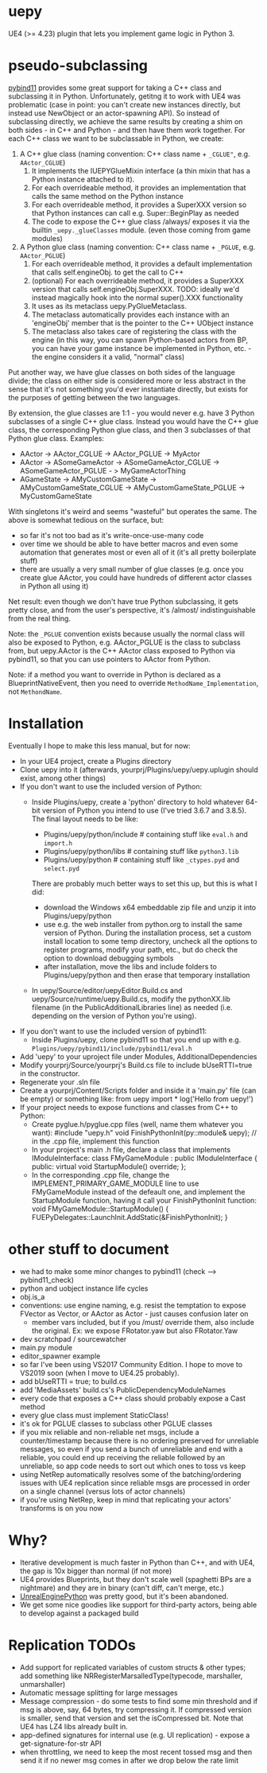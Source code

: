 # uepy

UE4 (>= 4.23) plugin that lets you implement game logic in Python 3.

# pseudo-subclassing
[pybind11](https://github.com/pybind/pybind11) provides some great support for taking a C++ class and subclassing it in Python. Unfortunately,
getitng it to work with UE4 was problematic (case in point: you can't create new instances directly, but instead use NewObject or an
actor-spawning API). So instead of subclassing directly, we achieve the same results by creating a shim on both sides - in C++ and Python -
and then have them work together. For each C++ class we want to be subclassable in Python, we create:

1. A C++ glue class (naming convention: C++ class name + `_CGLUE"`, e.g. `AActor_CGLUE`)
    1. It implements the IUEPYGlueMixin interface (a thin mixin that has a Python instance attached to it).
    1. For each overrideable method, it provides an implementation that calls the same method on the Python instance
    1. For each overrideable method, it provides a SuperXXX version so that Python instances can call e.g. Super::BeginPlay as needed
    1. The code to expose the C++ glue class /always/ exposes it via the builtin `_uepy._glueClasses` module. (even those coming from game modules)
1. A Python glue class (naming convention: C++ class name + `_PGLUE`, e.g. `AActor_PGLUE`)
    1. For each overrideable method, it provides a default implementation that calls self.engineObj.<that method> to get the call to C++
    1. (optional) For each overrideable method, it provides a SuperXXX version that calls self.engineObj.SuperXXX. TODO: ideally we'd instead magically hook into the normal super().XXX functionality
    1. It uses as its metaclass uepy.PyGlueMetaclass.
    1. The metaclass automatically provides each instance with an 'engineObj' member that is the pointer to the C++ UObject instance
    1. The metaclass also takes care of registering the class with the engine (in this way, you can spawn Python-based actors from BP, you can have your game instance be implemented in Python, etc. - the engine considers it a valid, "normal" class)

Put another way, we have glue classes on both sides of the language divide; the class on either side is considered more or less abstract
in the sense that it's not something you'd ever instantiate directly, but exists for the purposes of getting between the two languages.

By extension, the glue classes are 1:1 - you would never e.g. have 3 Python subclasses of a single C++ glue class. Instead you would have
the C++ glue class, the corresponding Python glue class, and then 3 subclasses of that Python glue class. Examples:

- AActor -> AActor_CGLUE -> AActor_PGLUE -> MyActor
- AActor -> ASomeGameActor -> ASomeGameActor_CGLUE -> ASomeGameActor_PGLUE - > MyGameActorThing
- AGameState -> AMyCustomGameState -> AMyCustomGameState_CGLUE -> AMyCustomGameState_PGLUE -> MyCustomGameState

With singletons it's weird and seems "wasteful" but operates the same. The above is somewhat tedious on the surface, but:

- so far it's not too bad as it's write-once-use-many code
- over time we should be able to have better macros and even some automation that generates most or even all of it (it's all pretty boilerplate stuff)
- there are usually a very small number of glue classes (e.g. once you create glue AActor, you could have hundreds of different actor classes in Python all using it)

Net result: even though we don't have true Python subclassing, it gets pretty close, and from the user's perspective, it's /almost/ indistinguishable from the real thing.

Note: the `_PGLUE` convention exists because usually the normal class will also be exposed to Python, e.g. AActor_PGLUE is the class to subclass from,
but uepy.AActor is the C++ AActor class exposed to Python via pybind11, so that you can use pointers to AActor from Python.

Note: if a method you want to override in Python is declared as a BlueprintNativeEvent, then you need to override `MethodName_Implementation`, not `MethondName`.

# Installation

Eventually I hope to make this less manual, but for now:

- In your UE4 project, create a Plugins directory
- Clone uepy into it (afterwards, yourprj/Plugins/uepy/uepy.uplugin should exist, among other things)
- If you don't want to use the included version of Python:
    - Inside Plugins/uepy, create a 'python' directory to hold whatever 64-bit version of Python you intend to use (I've tried 3.6.7 and 3.8.5). The final layout needs to be like:
        - Plugins/uepy/python/include # containing stuff like `eval.h` and `import.h`
        - Plugins/uepy/python/libs # containing stuff like `python3.lib`
        - Plugins/uepy/python # containing stuff like `_ctypes.pyd` and `select.pyd`

        There are probably much better ways to set this up, but this is what I did:
        - download the Windows x64 embeddable zip file and unzip it into Plugins/uepy/python
        - use e.g. the web installer from python.org to install the same version of Python. During the installation process, set a custom install location to some temp directory, uncheck all the options to register programs, modify your path, etc., but do check the option to download debugging symbols
        - after installation, move the libs and include folders to Plugins/uepy/python and then erase that temporary installation
    - In uepy/Source/editor/uepyEditor.Build.cs and uepy/Source/runtime/uepy.Build.cs, modify the pythonXX.lib filename (in the PublicAdditionalLibraries line) as needed (i.e. depending on the version of Python you're using).
- If you don't want to use the included version of pybind11:
    - Inside Plugins/uepy, clone pybind11 so that you end up with e.g. `Plugins/uepy/pybind11/include/pybind11/eval.h`
- Add 'uepy' to your uproject file under Modules, AdditionalDependencies
- Modify yourprj/Source/yourprj's Build.cs file to include bUseRTTI=true in the constructor.
- Regenerate your .sln file
- Create a yourprj/Content/Scripts folder and inside it a 'main.py' file (can be empty) or something like:
    from uepy import *
    log('Hello from uepy!')
- If your project needs to expose functions and classes from C++ to Python:
    - Create pyglue.h/pyglue.cpp files (well, name them whatever you want):
        #include "uepy.h"
        void FinishPythonInit(py::module& uepy); // in the .cpp file, implement this function
    - In your project's main .h file, declare a class that implements IModuleInterface:
        class FMyGameModule : public IModuleInterface
        {
        public:
            virtual void StartupModule() override;
        };
    - In the corresponding .cpp file, change the IMPLEMENT_PRIMARY_GAME_MODULE line to use FMyGameModule instead of the defeault one, and implement the StartupModule
        function, having it call your FinishPythonInit function:
        void FMyGameModule::StartupModule() { FUEPyDelegates::LaunchInit.AddStatic(&FinishPythonInit); }

# other stuff to document

- we had to make some minor changes to pybind11 (check --> pybind11_check)
- python and uobject instance life cycles
- obj.is_a
- conventions: use engine naming, e.g. resist the temptation to expose FVector as Vector, or AActor as Actor - just causes confusion later on
    - member vars included, but if you /must/ override them, also include the original. Ex: we expose FRotator.yaw but also FRotator.Yaw
- dev scratchpad / sourcewatcher
- main.py module
- editor_spawner example
- so far I've been using VS2017 Community Edition. I hope to move to VS2019 soon (when I move to UE4.25 probably).
- add bUseRTTI = true; to build.cs
- add 'MediaAssets' build.cs's PublicDependencyModuleNames
- every code that exposes a C++ class should probably expose a Cast method
- every glue class must implement StaticClass!
- it's ok for PGLUE classes to subclass other PGLUE classes
- if you mix reliable and non-reliable net msgs, include a counter/timestamp because there is no ordering preserved for unreliable messages, so even if you send a bunch of unreliable and end with a reliable, you could end up receiving the reliable followed by an unreliable, so app code needs to sort out which ones to toss vs keep
- using NetRep automatically resolves some of the batching/ordering issues with UE4 replication since reliable msgs are processed in order on a single channel (versus lots of actor channels)
- if you're using NetRep, keep in mind that replicating your actors' transforms is on you now

# Why?

- Iterative development is much faster in Python than C++, and with UE4, the gap is 10x bigger than normal (if not more)
- UE4 provides Blueprints, but they don't scale well (spaghetti BPs are a nightmare) and they are in binary (can't diff, can't merge, etc.)
- [UnrealEnginePython](https://github.com/20tab/UnrealEnginePython) was pretty good, but it's been abandoned.
- We get some nice goodies like support for third-party actors, being able to develop against a packaged build

# Replication TODOs

- Add support for replicated variables of custom structs & other types; add something like NRRegisterMarsalledType(typecode, marshaller, unmarshaller)
- Automatic message splitting for large messages
- Message compression - do some tests to find some min threshold and if msg is above, say, 64 bytes, try compressing it. If compressed version is smaller, send that version and set the isCompressed bit. Note that UE4 has LZ4 libs already built in.
- app-defined signatures for internal use (e.g. UI replication) - expose a get-signature-for-str API
- when throttling, we need to keep the most recent tossed msg and then send it if no newer msg comes in after we drop below the rate limit



